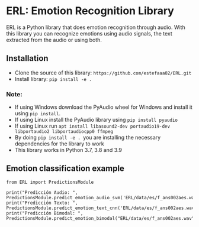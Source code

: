 # ERL: Emotion Recognition Library
ERL is a Python library that does emotion recognition through audio. With this library you can recognize emotions using audio signals, the text extracted from the audio or using both.

## Installation
 - Clone the source of this library: `https://github.com/estefaaa02/ERL.git`
 - Install library: `pip install -e .`
### Note:
- If using Windows download the PyAudio wheel for Windows and install it using `pip install`.
- If using Linux install the PyAudio library using `pip install pyaudio`
- If using Linux run `apt install libasound2-dev portaudio19-dev libportaudio2 libportaudiocpp0 ffmpeg`
- By doing `pip install -e . `you are installing the necessary dependencies for the library to work
- This library works in Python 3.7, 3.8 and 3.9
## Emotion classification example

    from ERL import PredictionsModule
    
    print("Predicción Audio: ", PredictionsModule.predict_emotion_audio_svm('ERL/data/es/f_ans002aes.wav'))
    print("Predicción Texto: ", PredictionsModule.predict_emotion_text_cnn('ERL/data/es/f_ans002aes.wav'))
    print("Predicción Bimodal: ", PredictionsModule.predict_emotion_bimodal("ERL/data/es/f_ans002aes.wav"))
